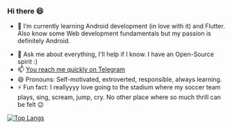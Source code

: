 ### Hi there 😄

<!--
**casa98/casa98** is a ✨ _special_ ✨ repository because its `README.md` (this file) appears on your GitHub profile.
-->

<!-- - 🔭 I’m currently working ...-->
- 🌱 I’m currently learning Android development (in love with it) and Flutter. Also know some Web development fundamentals but my passion is definitely Android.
<!-- - 👯 I’m looking to collaborate on ...-->
<!-- - 🤔 I’m looking for help with ...-->
- 💬 Ask me about everything, I'll help if I know. I have an Open-Source spirit :)
- 📫 [You reach me quickly on Telegram](https://t.me/casa98) 
- 😄 Pronouns: Self-motivated, extroverted, responsible, always learning.
- ⚡ Fun fact: I reallyyyy love going to the stadium where my soccer team plays, sing, scream, jump, cry. No other place where so much thrill can be felt 😉

[![Top Langs](https://github-readme-stats.vercel.app/api/top-langs/?username=casa98&layout=compact)](https://github.com/anuraghazra/github-readme-stats)
